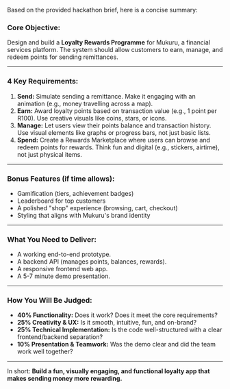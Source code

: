 Based on the provided hackathon brief, here is a concise summary:

### **Core Objective:**
Design and build a **Loyalty Rewards Programme** for Mukuru, a financial services platform. The system should allow customers to earn, manage, and redeem points for sending remittances.

---

### **4 Key Requirements:**
1.  **Send:** Simulate sending a remittance. Make it engaging with an animation (e.g., money travelling across a map).
2.  **Earn:** Award loyalty points based on transaction value (e.g., 1 point per R100). Use creative visuals like coins, stars, or icons.
3.  **Manage:** Let users view their points balance and transaction history. Use visual elements like graphs or progress bars, not just basic lists.
4.  **Spend:** Create a Rewards Marketplace where users can browse and redeem points for rewards. Think fun and digital (e.g., stickers, airtime), not just physical items.

---

### **Bonus Features (if time allows):**
-   Gamification (tiers, achievement badges)
-   Leaderboard for top customers
-   A polished "shop" experience (browsing, cart, checkout)
-   Styling that aligns with Mukuru's brand identity

---

### **What You Need to Deliver:**
-   A working end-to-end prototype.
-   A backend API (manages points, balances, rewards).
-   A responsive frontend web app.
-   A 5-7 minute demo presentation.

---

### **How You Will Be Judged:**
-   **40% Functionality:** Does it work? Does it meet the core requirements?
-   **25% Creativity & UX:** Is it smooth, intuitive, fun, and on-brand?
-   **25% Technical Implementation:** Is the code well-structured with a clear frontend/backend separation?
-   **10% Presentation & Teamwork:** Was the demo clear and did the team work well together?

---

In short: **Build a fun, visually engaging, and functional loyalty app that makes sending money more rewarding.**